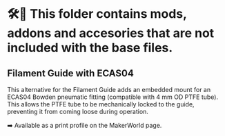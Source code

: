 # 🛠️🧩 This folder contains mods, addons and accesories that are not included with the base files.

## Filament Guide with ECAS04
This alternative for the Filament Guide adds an embedded mount for an ECAS04 Bowden pneumatic fitting (compatible with 4 mm OD PTFE tube). This allows the PTFE tube to be mechanically locked to the guide, preventing it from coming loose during operation.

➡️ Available as a print profile on the MakerWorld page.
